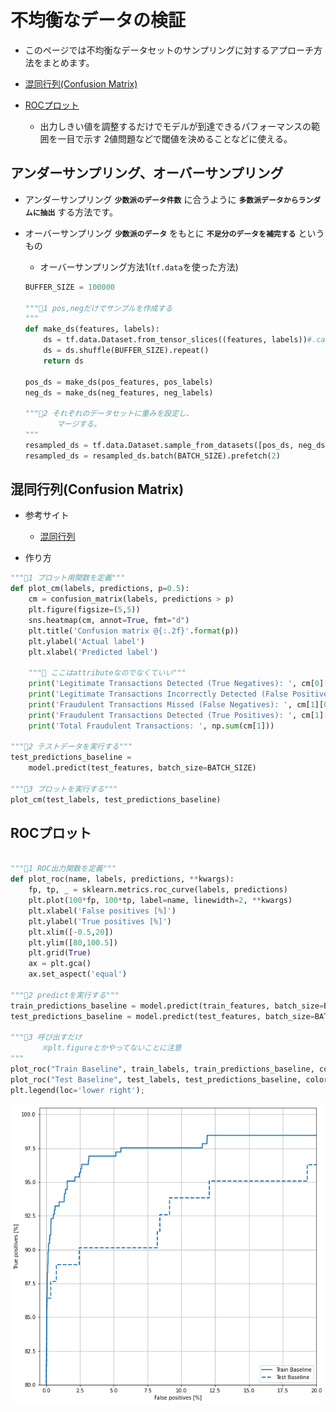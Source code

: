 # 不均衡なデータの検証

- このページでは不均衡なデータセットのサンプリングに対するアプローチ方法をまとめます。

- [混同行列(Confusion Matrix)](#Confusion)
- [ROCプロット](#ROC)
  - 出力しきい値を調整するだけでモデルが到達できるパフォーマンスの範囲を一目で示す
  2値問題などで閾値を決めることなどに使える。

## アンダーサンプリング、オーバーサンプリング

- アンダーサンプリング
    **`少数派のデータ件数`** に合うように
    **`多数派データからランダムに抽出`** する方法です。

- オーバーサンプリング
    **`少数派のデータ`** をもとに
    **`不足分のデータを補完する`** というもの

  - オーバーサンプリング方法1(`tf.data`を使った方法)

  ```python
  BUFFER_SIZE = 100000

  """🌟1 pos,negだけでサンプルを作成する
  """
  def make_ds(features, labels):
      ds = tf.data.Dataset.from_tensor_slices((features, labels))#.cache()
      ds = ds.shuffle(BUFFER_SIZE).repeat()
      return ds
      
  pos_ds = make_ds(pos_features, pos_labels)
  neg_ds = make_ds(neg_features, neg_labels)

  """🌟2 それぞれのデータセットに重みを設定し、
         マージする。
  """
  resampled_ds = tf.data.Dataset.sample_from_datasets([pos_ds, neg_ds], weights=[0.5, 0.5])
  resampled_ds = resampled_ds.batch(BATCH_SIZE).prefetch(2)
  ```

## <a name=Confusion>混同行列(Confusion Matrix)</a>

- 参考サイト
  - [混同行列](https://qiita.com/TsutomuNakamura/items/a1a6a02cb9bb0dcbb37f#%E7%8C%AB%E3%82%92%E6%8E%A8%E6%B8%AC%E3%81%99%E3%82%8B2-%E5%80%A4%E5%88%86%E9%A1%9E%E3%81%AE%E6%A9%9F%E6%A2%B0%E5%AD%A6%E7%BF%92%E3%83%A2%E3%83%87%E3%83%AB%E3%82%92%E4%BE%8B%E3%81%AB%E6%B7%B7%E5%90%8C%E8%A1%8C%E5%88%97%E3%82%92%E7%90%86%E8%A7%A3%E3%81%99%E3%82%8B)

- 作り方

```python
"""🌟1 プロット用関数を定義"""
def plot_cm(labels, predictions, p=0.5):
    cm = confusion_matrix(labels, predictions > p)
    plt.figure(figsize=(5,5))
    sns.heatmap(cm, annot=True, fmt="d")
    plt.title('Confusion matrix @{:.2f}'.format(p))
    plt.ylabel('Actual label')
    plt.xlabel('Predicted label')

    """🌟 ここはattributeなのでなくていい"""
    print('Legitimate Transactions Detected (True Negatives): ', cm[0][0])
    print('Legitimate Transactions Incorrectly Detected (False Positives): ', cm[0][1])
    print('Fraudulent Transactions Missed (False Negatives): ', cm[1][0])
    print('Fraudulent Transactions Detected (True Positives): ', cm[1][1])
    print('Total Fraudulent Transactions: ', np.sum(cm[1]))

"""🌟2 テストデータを実行する"""
test_predictions_baseline = 
    model.predict(test_features, batch_size=BATCH_SIZE)

"""🌟3 プロットを実行する"""
plot_cm(test_labels, test_predictions_baseline)
```

## <a name="ROC">ROCプロット</a>

```python

"""🌟1 ROC出力関数を定義"""
def plot_roc(name, labels, predictions, **kwargs):
    fp, tp, _ = sklearn.metrics.roc_curve(labels, predictions)
    plt.plot(100*fp, 100*tp, label=name, linewidth=2, **kwargs)
    plt.xlabel('False positives [%]')
    plt.ylabel('True positives [%]')
    plt.xlim([-0.5,20])
    plt.ylim([80,100.5])
    plt.grid(True)
    ax = plt.gca()
    ax.set_aspect('equal')

"""🌟2 predictを実行する"""
train_predictions_baseline = model.predict(train_features, batch_size=BATCH_SIZE)
test_predictions_baseline = model.predict(test_features, batch_size=BATCH_SIZE)

"""🌟3 呼び出すだけ
       ※plt.figureとかやってないことに注意
"""
plot_roc("Train Baseline", train_labels, train_predictions_baseline, color=colors[0])
plot_roc("Test Baseline", test_labels, test_predictions_baseline, color=colors[0], linestyle='--')
plt.legend(loc='lower right');
```

![ROCplot1](img/ROCPlot1.png)
